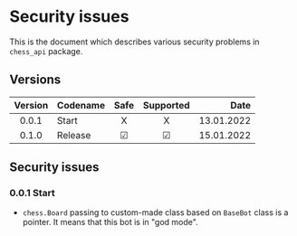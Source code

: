 # Security issues
This is the document which describes various security problems
in `chess_api` package.

## Versions
| Version | Codename | Safe  | Supported | Date     |
|:-------:|:---------|:-----:|:---------:|---------:|
| 0.0.1   | Start    |   X   |     X     |13.01.2022|
| 0.1.0   | Release  |&#9745;|  &#9745;  |15.01.2022|

## Security issues
### 0.0.1 Start
- `chess.Board` passing to custom-made class based on `BaseBot` class is a pointer. It means that this bot is in "god mode".